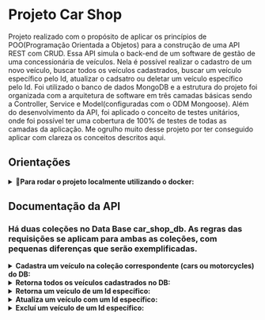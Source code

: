 
# Projeto Car Shop

Projeto realizado com o propósito de aplicar os princípios de POO(Programação Orientada a Objetos) para a construção de uma API REST com CRUD. Essa API simula o back-end de um software de gestão de uma concessionária de veículos. Nela é possível realizar o cadastro de um novo veículo, buscar todos os veículos cadastrados, buscar um veículo específico pelo Id, atualizar o cadsatro ou deletar um veículo específico pelo Id.
Foi utilizado o banco de dados MongoDB e a estrutura do projeto foi organizada com a arquitetura de software em três camadas básicas sendo a Controller, Service e Model(configuradas com o ODM Mongoose).
Além do desenvolvimento da API, foi aplicado o conceito de testes unitários, onde foi possível ter uma cobertura de 100% de testes de todas as camadas da aplicação.
Me ogrulho muito desse projeto por ter conseguido aplicar com clareza os conceitos descritos aqui.


## Orientações
<details>
<summary><strong>🐳Para rodar o projeto localmente utilizando o docker:</strong></summary>

    1. Clone o repositório
        - Use o comando: `git clone https://github.com/JoussemarBorges/Car_shop_Joussemar`.
        - Entre na pasta do repositório que você acabou de clonar:
        - `cd sd-024-a-project-car-shop`

    2. Instale as dependências:
        - `npm install`

    3. Certifique-se de ter o docker instalado na versão 1.29 ou superior. Você pode verificar como instalar o docker na documentação: https://docs.docker.com/compose/install/.

     4. O arquivo docker-compose.yml contém as configurações necessárias para rodar os serviços "app-car-shop" - que irá rodar o node - e "mongodb" que irá rodar o mongodb.
        - Já esxiste um arquivo Dokcerfile na raiz do projeto com as configurações necessárias para montar a imagem do node.

    5. Para subir os containers, conforme as configurações acima, rode o comando:
        - docker-compose up - d
        - Esse comando fará a montagem dos container em segundo plano(-d)
        - A partir daqui já é possível rodar o container car_shop via CLI ou abri-lo no VS Code.
        - Caso deseje usar o terminal interativo do container criado pelo compose, utilize o comando docker exec -it car_shop bash
</details>


## Documentação da API

### Há duas coleções no Data Base car_shop_db. As regras das requisições se aplicam para ambas as coleções, com pequenas diferenças que serão exemplificadas.
<details>
<summary><strong>Cadastra um veículo na coleção correspondente (cars ou motorcycles) do DB:</strong></summary>

```http
POST /cars/
POST /motorcycle/
```

| Parâmetro   | Tipo       | Descrição                                   |
| :---------- | :--------- | :------------------------------------------ |
| `body` | object | **Obrigatório**. Propriedades e valores para atualização|

    - O body da requisição deve seguir o padrão conforme exemplo abaixo:
        Car:
        { 
            "model": "Marea",
            "year": 1992,
            "color": "Red",
            "status": true, **O único campo opcional**
            "buyValue": 12.000,
            "doorsQty": 2,
            "seatsQty": 5
        }

        Motorcycle:
        {
            "model": "Honda Cb 600f Hornet",
            "year": 2005,
            "color": "Yellow",
            "status": true,
            "buyValue": 30.000,
            "category": "Street",
            "engineCapacity": 600
        }

    - Retorna o status 201 caso seja possível cadastrar um veículo com sucesso!

    - Retorna um json com os dados cadastrados no DB:

        Car:
        {
            "id": "6348513f34c397abcad040b2",
            "model": "Marea",
            "year": 2002,
            "color": "Black",
            "status": true,
            "buyValue": 15.990,
            "doorsQty": 4,
            "seatsQty": 5
        }

        Motorcylce:
        {
            "id": "6348513f34c397abcad040b2",
            "model": "Honda Cb 600f Hornet",
            "year": 2005,
            "color": "Yellow",
            "status": true,
            "buyValue": 30.000,
            "category": "Street",
            "engineCapacity": 600
        }

</details>

<details>
<summary><strong>Retorna todos os veículos cadastrados no DB:</strong></summary>

```http
GET /cars/
GET /motorcycle/
```

| Parâmetro   | Tipo       | Descrição                           |
| :---------- | :--------- | :---------------------------------- |
| ` - ` | ` - ` | `  --  ` |

    - Em caso de Sucesso retornará  ostatus 200 com a seguinte estrutura:
        
        Cars:
        [{
            "id": "634852326b35b59438fbea2f",
            "model": "Marea",
            "year": 2002,
            "color": "Black",
            "status": true,
            "buyValue": 15.99,
            "doorsQty": 4,
            "seatsQty": 5
        },
        {
            "id": "634852326b35b59438fbea31",
            "model": "Tempra",
            "year": 1995,
            "color": "Black",
            "buyValue": 39,
            "doorsQty": 2,
            "seatsQty": 5
        }]

        Motorcycles:
        [{
            "id": "634852326b35b59438fbea2f",
            "model": "Honda Cb 600f Hornet",
            "year": 2005,
            "color": "Yellow",
            "status": true,
            "buyValue": 30.000,
            "category": "Street",
            "engineCapacity": 600
        },
        {
            "id": "634852326b35b59438fbea31",
            "model": "Honda Cbr 1000rr",
            "year": 2011,
            "color": "Orange",
            "status": true,
            "buyValue": 59.900,
            "category": "Street",
            "engineCapacity": 1000
        }]


</details>

<details>
<summary><strong>Retorna um veículo de um Id específico:</strong></summary>

```http
GET /cars/${id}
GET /motorcycle/${id}
```

| Parâmetro   | Tipo       | Descrição                                   |
| :---------- | :--------- | :------------------------------------------ |
| `id`      | `string` | **Obrigatório**. O ID do veículo a ser consultado |
    
    - Em caso de sucesso retornará o status 200 e os dados do veículo referente ao id pesquisado:

        Car:
        {
            "id": "634852326b35b59438fbea2f",
            "model": "Marea",
            "year": 2002,
            "color": "Black",
            "status": true,
            "buyValue": 15.99,
            "doorsQty": 4,
            "seatsQty": 5
        }

        Motorcycle:
        {
            "id": "634852326b35b59438fbea31",
            "model": "Honda Cbr 1000rr",
            "year": 2011,
            "color": "Orange",
            "status": true,
            "buyValue": 59.900,
            "category": "Street",
            "engineCapacity": 1000
        }    

    - Retornará o status 422 e um json com a mensagem de erro, caso o id fornecido não esteja no formato correto (default gerado pelo Mongo DB) : 
        { "message": "Invalid mongo id" }

    - Retornará o status 404 e um json com a mensagem de erro, caso o veículo não tenha sido cadastrado:
        Car: { "message": "Car not found" }

        Motorcycle: { "message": "Motorcycle not found" }

</details>

<details>
<summary><strong>Atualiza um veículo com um Id específico:</strong></summary>

```http
PUT /cars/${id}
PUT /motorcycle/${id}
```

| Parâmetro   | Tipo       | Descrição                                   |
| :---------- | :--------- | :------------------------------------------ |
| `id`      | `string` | **Obrigatório**. O ID do veículo a ser atualizado |
| `body` | object | **Obrigatório**. Propriedades e valores para atualização|

    - O body da requisição deve seguir o padrão conforme exemplo abaixo:
        
        Car:
        { 
            "model": "Marea",
            "year": 1992,
            "color": "Red",
            "status": true, **O único campo opcional**
            "buyValue": 12.000,
            "doorsQty": 2,
            "seatsQty": 5
        }

        Motorcycle:
        {
            "model": "Honda Cb 600f Hornet",
            "year": 2014,
            "color": "Red",
            "status": true,
            "buyValue": 45.000,
            "category": "Street",
            "engineCapacity": 600
        }

    - Serão feitas as mesmas validações de formato de Id e de Id cadastrado conforme descrito na documentação de retorno de Id específico;

    - Será retornado os daso atualizados do veículo conforme exemplo abaixo:
    
        Car:
        {
            "id": "634852326b35b59438fbea2f",
            "model": "Marea",
            "year": 1992,
            "color": "Red",
            "status": true,
            "buyValue": 12.000,
            "doorsQty": 2,
            "seatsQty": 5
        }

        MOtorcycle:
        {
            "id": "634852326b35b59438fbea2f",
            "model": "Honda Cb 600f Hornet",
            "year": 2014,
            "color": "Red",
            "status": true,
            "buyValue": 45.000,
            "category": "Street",
            "engineCapacity": 600
        }
    
    - Retornará o status 422 e um json com a mensagem de erro, caso o id fornecido não esteja no formato correto (default gerado pelo Mongo DB) : 
        { "message": "Invalid mongo id" }

    - Retornará o status 404 e um json com a mensagem de erro, caso o veículo não tenha sido cadastrado:
        Car: { "message": "Car not found" }

        Motorcycle: { "message": "Motorcycle not found" }

</details>

<details>
<summary><strong>Excluí um veículo de um Id específico:</strong></summary>

```http
DELETE /cars/${id}
DELETE /motorcycles/${id}
```

| Parâmetro   | Tipo       | Descrição                                   |
| :---------- | :--------- | :------------------------------------------ |
| `id`      | `string` | **Obrigatório**. O ID do veículo a ser deletado |


    - Será retornar o status 204 sem o Json caso o veículo sejá excluído com sucesso.

    - Retornará o status 422 e um json com a mensagem de erro, caso o id fornecido não esteja no formato correto (default gerado pelo Mongo DB) : 
        { "message": "Invalid mongo id" }

    - Retornará o status 404 e um json com a mensagem de erro, caso o veículo não tenha sido cadastrado:
        Car: { "message": "Car not found" }

        Motorcycle: { "message": "Motorcycle not found" }
    
## Tecnologias utilizadas:
    

